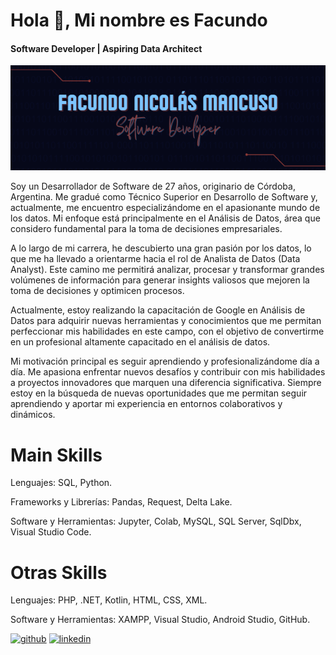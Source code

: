 # Hola 👋, Mi nombre es Facundo
#### Software Developer | Aspiring Data Architect
<p align="center">
  <img src="https://raw.githubusercontent.com/facundomancuso/facundomancuso/refs/heads/main/BANNER_chico_FacundoMancuso.png" alt="Banner Facundo Mancuso">
</p>


Soy un Desarrollador de Software de 27 años, originario de Córdoba, Argentina. Me gradué como Técnico Superior en Desarrollo de Software y, actualmente, me encuentro especializándome en el apasionante mundo de los datos. Mi enfoque está principalmente en el Análisis de Datos, área que considero fundamental para la toma de decisiones empresariales.

A lo largo de mi carrera, he descubierto una gran pasión por los datos, lo que me ha llevado a orientarme hacia el rol de Analista de Datos (Data Analyst). Este camino me permitirá analizar, procesar y transformar grandes volúmenes de información para generar insights valiosos que mejoren la toma de decisiones y optimicen procesos.

Actualmente, estoy realizando la capacitación de Google en Análisis de Datos para adquirir nuevas herramientas y conocimientos que me permitan perfeccionar mis habilidades en este campo, con el objetivo de convertirme en un profesional altamente capacitado en el análisis de datos.

Mi motivación principal es seguir aprendiendo y profesionalizándome día a día. Me apasiona enfrentar nuevos desafíos y contribuir con mis habilidades a proyectos innovadores que marquen una diferencia significativa. Siempre estoy en la búsqueda de nuevas oportunidades que me permitan seguir aprendiendo y aportar mi experiencia en entornos colaborativos y dinámicos.

# Main Skills 
Lenguajes: SQL, Python.

Frameworks y Librerías: Pandas, Request, Delta Lake.

Software y Herramientas: Jupyter, Colab, MySQL, SQL Server, SqlDbx, Visual Studio Code.

# Otras Skills 
Lenguajes: PHP, .NET, Kotlin, HTML, CSS, XML.

Software y Herramientas: XAMPP, Visual Studio, Android Studio, GitHub.


[<img src='https://cdn.jsdelivr.net/npm/simple-icons@3.0.1/icons/github.svg' alt='github' height='40'>](https://github.com/facundomancuso)  [<img src='https://cdn.jsdelivr.net/npm/simple-icons@3.0.1/icons/linkedin.svg' alt='linkedin' height='40'>](https://www.linkedin.com/in/facundomancuso/)  

